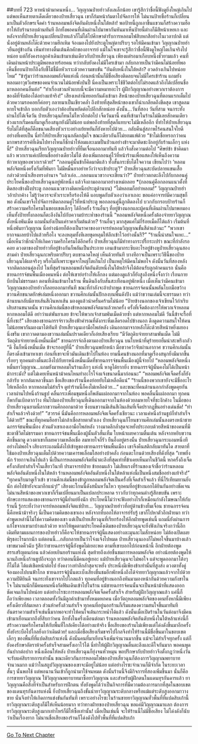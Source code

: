 ##บทที่ 723 หาหน้าม้ามาคนหนึ่ง...
วิญญาณป๋ายฮ่าวลังเลเล็กน้อย เขารู้สึกว่าชื่อนี้ฟังดูยิ่งใหญ่เกินไป แต่พอเห็นสายตาเด็ดเดี่ยวของป๋ายเสี่ยวฉุน เขาก็ก้มหน้าก้มตาไปจัดการให้ ไม่นานป้ายชื่อร้านก็เปลี่ยนมาเป็นตัวอักษรเจ็ดคำ
ร้านหลอมพลังจิตอันดับหนึ่งในใต้หล้า!
พอป้ายนี้ถูกเอาขึ้นแขวนก็สร้างความฮือฮาให้กับร้านรอบด้านทันที อีกทั้งพอคนที่เดินผ่านไปมาพากันหันมาเห็นป้ายนี้ต่างก็มีสีหน้าเหยเก
และหลังจากที่ป๋ายเสี่ยวฉุนเปลี่ยนป้ายแล้วก็ไม่ได้ไปศึกษาตำรับการหลอมไฟสิบหกสีอย่างในเวลาปกติ แต่นั่งอยู่ด้านหลังโต๊ะด้วยความฮึกเหิม จ้องมองไปยังประตูใหญ่ตาปริบๆ รอให้มีคนเข้ามา
วิญญาณป๋ายฮ่าวยืนอยู่ข้างกัน เห็นท่าทางตื่นเต้นคึกคักของอาจารย์ แม้ในใจเขาจะรู้สึกว่าชื่อนี้ฟังดูใหญ่โตเกินจริงไปหน่อย แต่ก็ยังคงรอลูกค้าเดินเข้ามาเช่นเดียวกับป๋ายเสี่ยวฉุน
เพียงแต่รอมาเกือบหนึ่งชั่วยามแล้ว คนที่เดินผ่านหน้าประตูมีพอหลายร้อยคน ทว่ากลับยังคงไม่มีใครเข้ามา กลับกลายเป็นว่ามีคนไม่น้อยที่พอเห็นชื่อบนป้ายก็ถึงกับชี้ไม้ชี้มือหัวเราะด้วยความขบขัน
“อันดับหนึ่งในใต้หล้า? อวดอ้างเกินไปหน่อยไหม”
“ข้ารู้มาว่าร้านหลอมพลังจิตแห่งนี้ ก่อนหน้านั้นก็มีชื่อเสียงติดลบจนไม่มีใครเข้าร้าน แถมยังหลอมอาวุธวิเศษของคนจำนวนไม่น้อยพังป่นปี้ นี่คงเป็นเพราะใช้ชีวิตต่อไปไม่รอดแล้วถึงได้เปลี่ยนชื่อมาหลอกคนอื่นต่อ”
“ทำเรื่องชวนหัวแบบนี้จะมีความหมายอะไร ผู้ฝึกวิญญาณอย่างพวกเราต้องการของดีที่จับต้องได้อย่างแท้จริง!”
เสียงเหล่านี้ทยอยกันดังเข้ามา สีหน้าของป๋ายเสี่ยวฉุนที่ตอนแรกเต็มไปด้วยความรอคอยก็ค่อยๆ กลายมาเป็นเขียวคล้ำ ถึงท้ายที่สุดสีหน้าของเขาก็น่าเกลียดถึงขีดสุด เขาสูดลมหายใจเข้าลึก บอกกับตัวเองว่าต้องยืนหยัดต่อไปอีกสักหน่อย ดังนั้น...วันที่สอง วันที่สาม จนกระทั่งผ่านไปได้เจ็ดวัน ป๋ายเสี่ยวฉุนก็ทนไม่ไหวอีกต่อไป
เจ็ดวันมานี้ คนที่เข้ามาในร้านไม่มีเลยสักคนเดียว ช่วงแรกเริ่มคนที่มาดูเรื่องสนุกยังมีไม่น้อย แต่พอถึงท้ายที่สุดก็แทบจะไม่มีเหลืออีก ที่ทำให้ป๋ายเสี่ยวฉุนรับไม่ได้ที่สุดก็คือขนาดเสียงหัวเราะอย่างเย้ยหยันก็ยังหายไปด้วย...
กลับคืนสู่สภาพไร้คนสนใจใยดีอย่างที่เคยเป็น นี่ทำให้ป๋ายเสี่ยวฉุนกลัดกลุ้มใจ ขณะเดียวกันก็ไม่ยอมแพ้ด้วย
“ข้าไม่เชื่อหรอกว่าคนมากพรสวรรค์ที่เดินไปทางไหนก็ชักนำให้ลมและเมฆปั่นป่วนอย่างข้าจะมาติดชะงักอยู่กับร้านเล็กๆ แห่งนี้!” ป๋ายเสี่ยวฉุนเรียกวิญญาณป๋ายฮ่าวที่ยิ้มเจื่อนออกมาทันที แล้วจึงสั่งความต่อไป
“ศิษย์ข้า ข้าคิดมาแล้ว พวกเราแค่เปลี่ยนชื่ออย่างเดียวไม่ได้ ต้องเพิ่มกลอนคู่ไว้ที่หน้าร้านเพื่อแสดงให้เห็นถึงความห้าวหาญของพวกเราด้วย!”
“กลอนคู่นั้นข้าก็คิดมาดีแล้ว ทั้งสั้นกระชับได้ใจความ เขียนไปว่า ‘หลอมพลังจิตหนึ่งครั้งเริ่มที่พันยา ไม่มีหมื่นยาอย่าหวังว่าจะเข้าประตู’!” ป๋ายเสี่ยวฉุนสะบัดปลายแขนเสื้อ กล่าวด้วยน้ำเสียงทรงอำนาจ
“แล้วเอ่อ...กลอนแนวขวางจะเขียนว่า?” ป๋ายฮ่าวตกตะลึงไปกับกลอนคู่ประโยคนี้ของป๋ายเสี่ยวฉุนอยู่พักหนึ่ง แล้วจึงถามออกมาอย่างเหม่อลอย *(กลอนคู่คือกลอนแนวตั้งที่ติดสองข้างฝั่งประตู กลอนแนวขวางติดเหนือประตูด้านบน)
“ไม่หลอมก็อย่าหลอม!”
วิญญาณป๋ายฮ่าวอ้าปากค้าง ไม่รู้ว่าควรจะหัวเราะหรือร้องไห้ดี แอบพูดกับตัวเองว่าเอาเถอะ ขอแค่อาจารย์มีความสุขก็พอ ดังนั้นเขาจึงไปจัดการติดกลอนคู่ไว้ที่หน้าประตู พอกลอนคู่นี้ถูกติดลงไป บวกกับกรอบป้ายร้านก็สร้างความครึกโครมในขอบเขตเล็กๆ ได้อีกครั้ง ร้านอื่นๆ ที่อยู่ข้างนอกและผู้คนที่เดินผ่านไปมาพอมองเห็นทั้งป้ายทั้งกลอนก็ตะลึงงันไปกับความบ้าระห่ำของร้านนี้
“หลอมพลังจิตหนึ่งครั้งต้องจ่ายยาวิญญาณตั้งหนึ่งพันเม็ด แถมนั่นยังเป็นแค่ราคาเริ่มต้นด้วย? ร้านอื่นๆ มากสุดแค่ไม่กี่ร้อยเม็ดก็ได้แล้ว เริ่มต้นที่หนึ่งพันยาวิญญาณ นี่อย่างน้อยก็ต้องเป็นราคาของอาจารย์หลอมวิญญาณขั้นสีดำแล้วนะ”
“พวกเขายากจนเลยบ้าไปแล้วหรือไง จะลงหลุมทั้งทีเลยขุดหลุมให้ลึกเข้าไว้อย่างนั้นรึ?”
“ร้านนี้น่าสนใจแหะ...”
เมื่อเห็นว่าชักนำให้เกิดความครึกโครมได้อีกครั้ง ป๋ายเสี่ยวฉุนก็มีท่าทางกระปรี้กระเปร่า ขณะที่กำลังรอคอย ดวงตาของป๋ายฮ่าวที่อยู่ข้างกันก็พลันเป็นประกาย เอนเข้ามากระซิบอะไรอยู่ข้างหูป๋ายเสี่ยวฉุนสองสามคำ ป๋ายเสี่ยวฉุนกะพริบตาปริบๆ ตบขาฉาดใหญ่ เห็นด้วยทันที
บางทีอาจเป็นเพราะวิธีนี้ของป๋ายเสี่ยวฉุนได้ผลจริงๆ หรือไม่ก็เพราะพูดจาใหญ่โตเกินไป เป็นเหตุให้มีคนไม่พอใจ ดังนั้นวันที่สองหลังจากติดกลอนคู่ลงไป ในที่สุดร้านหลอมพลังจิตอันดับหนึ่งในใต้หล้าจึงได้ต้อนรับลูกค้าคนแรก
นั่นคือชายฉกรรจ์ชนพื้นเมืองคนหนึ่ง ต่อให้เขาย่อร่างให้เล็กลง แต่มองดูแล้วก็ยังสูงถึงหนึ่งจั้งกว่า เรือนกายบึกบึนไม่ธรรมดา ตอนที่เดินเข้ามาในร้าน พื้นดินถึงกับสั่นสะเทือนอยู่พักหนึ่ง
เมื่อเห็นว่ามีคนเข้ามา วิญญาณของป๋ายฮ่าวก็ลอยออกมาทันที ขณะที่กำลังจะอ้าปากพูด ชายฉกรรจ์คนนั้นพลันโบกมือขว้างขวานศึกขนาดยักษ์เล่มหนึ่งออกมา ขวานศึกเล่มนั้นปักลงบนพื้นดังปัง แม้ว่าขวานเล่มนี้จะธรรมดา ทว่าด้านบนกลับมีลายเส้นสีเงินหกเส้น มองดูแล้วน่าครั่นคร้ามไม่น้อย
“ป้ายข้างนอกของเจ้าเขียนไว้กำเริบเสิบสานขนาดนั้น ขวานศึกเล่มนี้ของข้าหลอมพลังจิตมาแล้วหกครั้ง ครั้งที่เจ็ดต้องการให้พวกเจ้าหลอม หากหลอมได้ดี อย่าว่าแต่พันยาเลย ข้าจะให้พวกเจ้าสามพันเม็ดด้วยซ้ำ แต่หากหลอมไม่ดี วันนี้ข้าจะรื้อที่นี่ทิ้งซะ!” เสียงของชายฉกรรจ์ราวเสียงฟ้าคำรณที่ดังกระหึ่มเล็ดรอดไปข้างนอก ดึงดูดความสนใจให้คนไม่น้อยพากันมองมาได้ทันที ป๋ายเสี่ยวฉุนเอามือไพล่หลัง เดินออกมาจากหลังโต๊ะด้วยสีหน้าหยิ่งผยองนิ่งขรึม เขากวาดตามองขวานเล่มนั้นปราดเดียวก็เอ่ยเสียงเรียบ
“มีวัตถุดิบจ่ายยาสามพันเม็ด ไม่มีวัตถุดิบจ่ายยาหนึ่งหมื่นเม็ด!”
ชายฉกรรจ์ถลึงตามองป๋ายเสี่ยวฉุน บนใบหน้าที่ดุร้ายยกยิ้มน่าสะพรึงกลัว
“ดี งั้นก็หนึ่งหมื่นเม็ด ข้าจะรออยู่ที่นี่”
ป๋ายเสี่ยวฉุนพยักหน้า มือขวาคว้าจับผ่านอากาศ ขวานศึกเล่มนั้นก็ตรงดิ่งเข้ามาหาเขา ก่อนที่เขาจะหิ้วมันเดินเข้าไปในห้อง ยามนี้คนข้างนอกที่มาดูเรื่องสนุกยิ่งมีมากขึ้นเรื่อยๆ ทุกคนต่างตื่นตะลึงไปกับยาหนึ่งหมื่นเม็ดที่ชายฉกรรจ์ชนพื้นเมืองผู้นี้จ่ายไป
“หลอมพลังจิตหนึ่งหมื่นยาวิญญาณ...แถมยังมาหลอมในร้านเล็กๆ แห่งนี้ หาดูได้ยากยิ่ง ชายฉกรรจ์ผู้นั้นคงไม่ได้เป็นหน้าม้ากระมัง? แต่ไม่เคยเห็นหน้าม้าคนไหนทำอะไรโจ่งแจ้งขนาดนี้มาก่อนนะ”
“หลอมพลังจิตเจ็ดครั้งก็ยังกล้ารับ หากล้มเหลวขึ้นมา ชื่อเสียงของร้านนี้คงย่อยยับไม่เหลือดีแน่”
“ร้านนี้ของพวกเขายังจะมีชื่ออะไรให้เหลืออีก หากหลอมไม่สำเร็จ ดูท่าร้านนี้ก็คงไม่เหลือด้วย...”
และขณะที่คนด้านนอกกำลังพูดคุยกัน เวลาผ่านไปหนึ่งก้านธูป คลื่นกระเพื่อมขุมหนึ่งก็พลันแผ่ออกมาจากในห้อง พอคลื่นนี้แผ่ออกมา ทุกคนก็พากันเบิกตากว้าง หันไปมองป๋ายเสี่ยวฉุนที่เดินออกมาจากในห้องด้วยลมหายใจที่ชะงักค้าง ในมือของป๋ายเสี่ยวฉุนยามนี้ลากขวานศึกออกมาด้วย ซึ่งบนขวานมีเส้นสีเงินเส้นที่เจ็ดปรากฏขึ้นอย่างเด่นชัด!
“ทำสำเร็จแล้วจริงด้วย!”
“สวรรค์ นี่มันคือการหลอมพลังจิตเจ็ดครั้งเชียวนะ เวลาแค่หนึ่งก้านธูปก็ทำสำเร็จได้ด้วย!!”
ขณะที่ทุกคนฮือฮาไม่กล้าเชื่อสายตาตัวเอง ป๋ายเสี่ยวฉุนก็โยนขวานศึกเล่มนั้นลงตรงหน้าชายฉกรรจ์ชนพื้นเมือง ส่วนตัวเขาเองเอามือไพล่หลัง วางมาดลึกล้ำสุดจะหยั่งประกอบด้วยสีหน้าของคนที่มีชะตาชีวิตไม่ธรรมดา
ชายฉกรรจ์ชนพื้นเมืองผู้นั้นตัวสั่นเทิ้ม ใบหน้าเผยความตื่นเต้น หลังจากหยิบขวานศึกขึ้นมาดู ดวงตาเขาก็เผยความเหลือเชื่อ ลมหายใจถี่รัว ยืนอึ้งอยู่ตรงนั้น
ป๋ายเสี่ยวฉุนกระแอมหนึ่งทีอย่างไม่พอใจ
เสียงกระแอมนี้ดังไปเข้าหูของชายฉกรรจ์ชนพื้นเมือง เขาจึงคืนสติกลับมาทันใด สายตาที่ใช้มองป๋ายเสี่ยวฉุนเต็มไปด้วยความเคารพเลื่อมใสอย่างบ้าคลั่ง ก่อนตะโกนด้วยเสียงที่ดังที่สุด
“เทพยิ่งนัก ร้ายกาจเกินไปแล้ว นี่เป็นการหลอมพลังจิตที่น่าตะลึงที่สุดเท่าที่ข้าเคยเห็นมาในชีวิตนี้ หกครั้งถึงเจ็ดครั้งกลับทำสำเร็จในเสี้ยววินาที ปรมาจารย์ป๋าย ข้ายอมแล้ว ไม่เสียแรงที่ร้านของเจ้าชื่อว่าร้านหลอมพลังจิตอันดับหนึ่งในใต้หล้า ร้านหลอมพลังจิตอันดับหนึ่งในใต้หล้าแห่งนี้เป็นหนึ่งสมชื่ออย่างแท้จริง!”
“ทุกคนรีบมาดูเร็วเข้า ขวานศึกเล่มนี้ของข้าถูกหลอมพลังจิตเป็นครั้งที่เจ็ดสำเร็จแล้ว ที่นี่ไร้เทียมทานยิ่งนัก ต่อไปข้ายังจะมาอีกแน่ๆ!”
เสียงตะโกนนี้ดังสนั่นหวั่นไหว ทุกคนที่อยู่ข้างนอกได้ยินกันอย่างชัดเจน ไม่นานสีหน้าของพวกเขาก็เริ่มเปลี่ยนมาเป็นแปลกประหลาด ราวกับว่าทุกคนต่างรู้สึกขบขัน เพราะทักษะการแสดงของชายฉกรรจ์ผู้นี้ย่ำแย่ยิ่งนัก ประโยคนี้ไม่ว่าจะฟังอย่างไรก็เหมือนกำลังโฆษณาให้กับร้านนี้ รู้กระทั่งว่าอาจารย์หลอมพลังจิตแซ่ป๋าย...
วิญญาณป๋ายฮ่าวที่อยู่ด้านข้างยิ้มเจื่อน ชายฉกรรจ์คนนี้คือหน้าม้าจริงๆ นี่เป็นความคิดของเขาเอง หลังจากที่บอกให้อาจารย์รับรู้ เขาก็ไปหาตัวอีกฝ่ายมา ทว่าคำพูดเหล่านี้ไม่ใช่ความคิดของเขา แต่เป็นป๋ายเสี่ยวฉุนที่เรียกร้องให้อีกฝ่ายพูดเช่นนี้ แถมนี่ยังผ่านการแก้ไขจากเขามาบ้างแล้วด้วย หากให้พูดตามประโยคดั้งเดิมของป๋ายเสี่ยวฉุนจะยิ่งฟังเกินจริงกว่านี้อีก
เดิมทีตามแผนการของป๋ายฮ่าวก็คือจะให้ชายฉกรรจ์ผู้นี้แสดงอย่างละมุนละไมสักหน่อย ไม่ต้องเปิดเผยพิรุธอะไรมากนัก แต่ตอนนี้...กลับกลายเป็นว่าโจ่งแจ้งไปหมด
ป๋ายเสี่ยวฉุนเองก็ไม่พอใจขึ้นมาบ้างแล้ว เขาขมวดคิ้วฉับ รู้สึกว่าชายฉกรรจ์ผู้นี้ยังพูดไม่เยอะพอ ตามที่เขาบอกไปก่อนหน้านี้ อีกฝ่ายต้องพูดสรรเสริญตนก่อน แล้วค่อยเยินยอร้านแห่งนี้ สุดท้ายถึงเอ่ยชื่นชมการหลอมพลังจิต อย่างน้อยต้องพูดให้นานถึงหนึ่งก้านธูปถึงจะถูก
ทว่าตอนนี้มีคนอยู่เยอะ แม้ป๋ายเสี่ยวฉุนจะไม่พอใจ แต่จะพูดออกมาโต้งๆ ก็ไม่ได้ ได้แต่เชิดหน้าต่อไป ยังคงวางท่าลึกล้ำสุดจะหยั่ง ประหนึ่งมีเพียงข้าเท่านั้นที่สูงส่ง ดวงตาทั้งคู่จ้องมองไปบนฟ้าไกล
ชายฉกรรจ์ผู้นั้นตะเบ็งเสียงชื่นชมอีกพักหนึ่งถึงได้จ่ายยาวิญญาณแล้วจากไปด้วยความปิติยินดี จนกระทั่งเขาจากไปไกลแล้ว ทุกคนที่อยู่ข้างนอกถึงหันมามองหน้ากันด้วยความกังขาในใจ ไม่นานนักก็มีคนคนหนึ่งกัดฟันเดินเข้าไปในร้าน
แม้ชายฉกรรจ์คนนั้นจะเป็นหน้าม้าที่แสดงออกชัดเจนเกินไปหน่อย แต่อย่างไรซะการหลอมพลังจิตเจ็ดครั้งสำเร็จ สำหรับผู้ฝึกวิญญาณแล้ว แค่นี้ก็ถือว่าเพียงพอ
เวลาตลอดทั้งวันมีลูกค้าเข้ามาทั้งหมดหกคน เมื่อวัตถุหลอมพลังจิตของคนทั้งหกนี้มีเพียงครั้งเดียวที่ล้มเหลว ส่วนห้าครั้งล้วนสำเร็จ ทุกคนที่อยู่นอกร้านก็เริ่มแสดงความสนใจขึ้นมาทันที
อันตราความสำเร็จเช่นนี้มากพอจะทำให้คนใจเต้นกระหน่ำได้แล้ว ดังนั้นเมื่อเปิดร้านในวันต่อมาจึงมีคนเข้ามาเยือนมากถึงยี่สิบกว่าคน อีกทั้งในครึ่งเดือนต่อมา ร้านหลอมพลังจิตอันดับหนึ่งในใต้หล้าแห่งนี้ก็สร้างความครึกโครมให้กับพื้นที่ใกล้เคียงได้อย่างแท้จริง ชื่อเสียงของร้านไม่เพียงแต่โด่งดังขึ้นมาอีกครั้ง ทั้งยังระบือไปไกลยิ่งกว่าเดิมด้วย!
และเมื่อชื่อเสียงเริ่มขจรไปไกลจึงทำให้ร้านนี้มีชื่อขึ้นมาในขอบเขตเล็กๆ ของพื้นที่ที่แปดสิบเก้าแห่งนี้ ดังนั้นคนที่มาเยือนจึงเพิ่มจำนวนมากขึ้น แม้จะไม่สำเร็จทุกครั้ง แต่ก็ยังคงรักษาอัตราห้าครั้งสำเร็จสามครั้งเอาไว้ได้ นี่ทำให้ผู้ฝึกวิญญาณตื่นตะลึงและดีใจกันมาก พอคนพูดกันปากต่อปาก หนึ่งเดือนให้หลัง ป๋ายเสี่ยวฉุนก็ยุ่งจนหัวหมุน พอปรึกษากับป๋ายฮ่าวจึงตั้งกฎว่าหนึ่งวันจะรับแค่สิบรายการเท่านั้น
ขณะเดียวกันการหลอมไฟของป๋ายเสี่ยวฉุนก็ต้องการวิญญาณพยาบาทจำนวนมาก แม้ว่าในสถูปวิญญาณของเขาจะมีอยู่ไม่น้อย แต่อย่างไรซะจำนวนก็มีจำกัด ในระยะเวลาสั้นๆ นั้นพอใช้ แต่พอนานวันเข้าก็ถูกนำมาใช้จนหมด
ดังนั้นร้านนี้จึงมีกิจการที่สองเพิ่มขึ้นมา นั่นก็คือการขายยาวิญญาณ ใช้วิญญาณพยาบาทมาซื้อยาวิญญาณ และสำหรับผู้ฝึกตนในแดนทุรกันดารแล้ว ยาวิญญาณคือสิ่งที่จำเป็นสำหรับการฝึกตน ทั้งยังพูดได้ว่าเป็นกิจการที่มีความต้องการมากที่สุดในขอบเขตของแดนทุรกันดารแห่งนี้
ยิ่งป๋ายเสี่ยวฉุนถึงขั้นนำยาวิญญาณระดับกลางหรือแม้แต่ระดับสูงออกมาวางขาย นั่นจึงทำให้เกิดการแข่งขันกันทันที เพราะอย่างไรซะในร้านขายยาวิญญาณทั่วพื้นที่ที่แปดสิบเก้านี้ ยาวิญญาณระดับสูงก็มีให้เห็นน้อยมาก ทว่าทางฝ่ายของป๋ายเสี่ยวฉุน ขอแค่มีวิญญาณมาแลก ต้องการยาวิญญาณระดับสูงมากเท่าไหร่ก็มีให้ซื้อเท่านั้น!
เมื่อเป็นเช่นนี้ จะให้ร้านนี้ไม่มีชื่อเสียง ไม่โด่งดังก็นับว่าเป็นเรื่องยาก ไม่นานชื่อเสียงของร้านก็โด่งดังไปทั่วพื้นที่ที่แปดสิบเก้า

------


[Go To Next Chapter]( ./161.md)